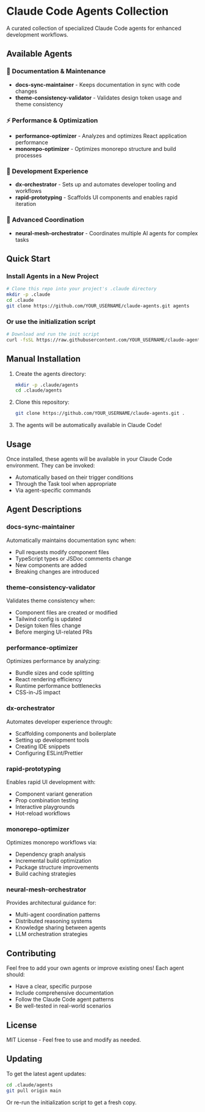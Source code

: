 # Claude Code Agents Collection

A curated collection of specialized Claude Code agents for enhanced development workflows.

## Available Agents

### 📝 Documentation & Maintenance
- **docs-sync-maintainer** - Keeps documentation in sync with code changes
- **theme-consistency-validator** - Validates design token usage and theme consistency

### ⚡ Performance & Optimization
- **performance-optimizer** - Analyzes and optimizes React application performance
- **monorepo-optimizer** - Optimizes monorepo structure and build processes

### 🚀 Development Experience
- **dx-orchestrator** - Sets up and automates developer tooling and workflows
- **rapid-prototyping** - Scaffolds UI components and enables rapid iteration

### 🔮 Advanced Coordination
- **neural-mesh-orchestrator** - Coordinates multiple AI agents for complex tasks

## Quick Start

### Install Agents in a New Project

```bash
# Clone this repo into your project's .claude directory
mkdir -p .claude
cd .claude
git clone https://github.com/YOUR_USERNAME/claude-agents.git agents
```

### Or use the initialization script

```bash
# Download and run the init script
curl -fsSL https://raw.githubusercontent.com/YOUR_USERNAME/claude-agents/main/init-agents.sh | bash
```

## Manual Installation

1. Create the agents directory:
   ```bash
   mkdir -p .claude/agents
   cd .claude/agents
   ```

2. Clone this repository:
   ```bash
   git clone https://github.com/YOUR_USERNAME/claude-agents.git .
   ```

3. The agents will be automatically available in Claude Code!

## Usage

Once installed, these agents will be available in your Claude Code environment. They can be invoked:
- Automatically based on their trigger conditions
- Through the Task tool when appropriate
- Via agent-specific commands

## Agent Descriptions

### docs-sync-maintainer
Automatically maintains documentation sync when:
- Pull requests modify component files
- TypeScript types or JSDoc comments change
- New components are added
- Breaking changes are introduced

### theme-consistency-validator
Validates theme consistency when:
- Component files are created or modified
- Tailwind config is updated
- Design token files change
- Before merging UI-related PRs

### performance-optimizer
Optimizes performance by analyzing:
- Bundle sizes and code splitting
- React rendering efficiency
- Runtime performance bottlenecks
- CSS-in-JS impact

### dx-orchestrator
Automates developer experience through:
- Scaffolding components and boilerplate
- Setting up development tools
- Creating IDE snippets
- Configuring ESLint/Prettier

### rapid-prototyping
Enables rapid UI development with:
- Component variant generation
- Prop combination testing
- Interactive playgrounds
- Hot-reload workflows

### monorepo-optimizer
Optimizes monorepo workflows via:
- Dependency graph analysis
- Incremental build optimization
- Package structure improvements
- Build caching strategies

### neural-mesh-orchestrator
Provides architectural guidance for:
- Multi-agent coordination patterns
- Distributed reasoning systems
- Knowledge sharing between agents
- LLM orchestration strategies

## Contributing

Feel free to add your own agents or improve existing ones! Each agent should:
- Have a clear, specific purpose
- Include comprehensive documentation
- Follow the Claude Code agent patterns
- Be well-tested in real-world scenarios

## License

MIT License - Feel free to use and modify as needed.

## Updating

To get the latest agent updates:

```bash
cd .claude/agents
git pull origin main
```

Or re-run the initialization script to get a fresh copy.
